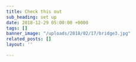 ```yaml
---
title: Check this out
sub_heading: set up
date: 2018-12-29 05:00:00 +0000
tags: []
banner_image: "/uploads/2018/02/17/bridge3.jpg"
related_posts: []
layout: ''

---
```

